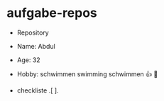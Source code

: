 # aufgabe-repos
+  Repository
* Name: Abdul
* Age: 32
* Hobby: schwimmen swimming schwimmen 👍 🐎



* checkliste .[ ].
